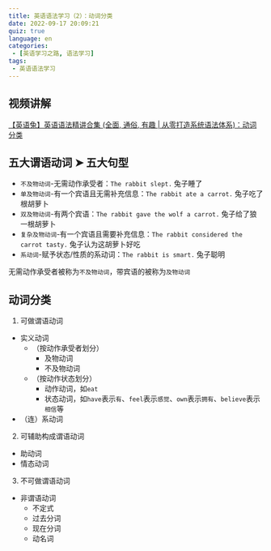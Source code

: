 ```yaml
---
title: 英语语法学习（2）：动词分类
date: 2022-09-17 20:09:21
quiz: true
language: en
categories:
 - [英语学习之路, 语法学习]
tags: 
 - 英语语法学习
---
```


## 视频讲解
[【英语兔】英语语法精讲合集 (全面, 通俗, 有趣 | 从零打造系统语法体系)：动词分类](https://www.bilibili.com/video/BV1XY411J7aG?p=3)

## 五大谓语动词 ➤ 五大句型
- `不及物动词`-无需动作承受者：`The rabbit slept.` 兔子睡了
- `单及物动词`-有一个宾语且无需补充信息：`The rabbit ate a carrot.` 兔子吃了根胡萝卜
- `双及物动词`-有两个宾语：`The rabbit gave the wolf a carrot.` 兔子给了狼一根胡萝卜
- `复杂及物动词`-有一个宾语且需要补充信息：`The rabbit considered the carrot tasty.` 兔子认为这胡萝卜好吃
- `系动词`-赋予状态/性质的系动词：`The rabbit is smart.` 兔子聪明

无需动作承受者被称为`不及物动词`，带宾语的被称为`及物动词`

## 动词分类
1. 可做谓语动词
- 实义动词
  - （按动作承受者划分）
    - 及物动词
    - 不及物动词
  - （按动作状态划分）
    - 动作动词，如`eat`
    - 状态动词，如`have`表示`有`、`feel`表示`感觉`、`own`表示`拥有`、`believe`表示`相信`等
- （连）系动词

2. 可辅助构成谓语动词
- 助动词
- 情态动词

3. 不可做谓语动词
- 非谓语动词
  - 不定式
  - 过去分词
  - 现在分词
  - 动名词

